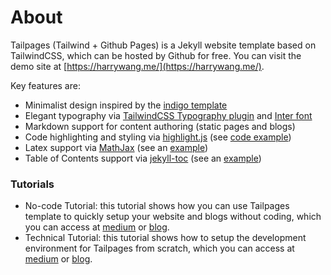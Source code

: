 # About

Tailpages (Tailwind + Github Pages) is a Jekyll website template based on TailwindCSS, which can be hosted by Github for free. You can visit the demo site at [https://harrywang.me/](https://harrywang.me/).

Key features are:

-   Minimalist design inspired by the [indigo template](https://github.com/sergiokopplin/indigo)
-   Elegant typography via [TailwindCSS Typography plugin](https://tailwindcss.com/docs/typography-plugin) and [Inter font](https://rsms.me/inter/)
-   Markdown support for content authoring (static pages and blogs)
-   Code highlighting and styling via [highlight.js](https://highlightjs.org/) (see [code example](http://harrywang.me/tailpages/2022/02/07/code.html))
-   Latex support via [MathJax](https://www.mathjax.org/) (see an [example](http://harrywang.me/tailpages/2022/02/09/latex.html))
-   Table of Contents support via [jekyll-toc](https://github.com/allejo/jekyll-toc) (see an [example](http://harrywang.me/tailpages/toc))

### Tutorials

-   No-code Tutorial: this tutorial shows how you can use Tailpages template to quickly setup your website and blogs without coding, which you can access at [medium](https://harrywang.medium.com/introducing-tailpages-tailwind-github-pages-89903c52d3ec) or [blog](https://harrywang.me/tailpages-tutorial-nocode).
-   Technical Tutorial: this tutorial shows how to setup the development environment for Tailpages from scratch, which you can access at [medium](https://harrywang.medium.com/developing-tailpages-a-jekyll-template-based-on-tailwind-css-b8b51e60e25b) or [blog](https://harrywang.me/tailpages-tutorial-technical).

